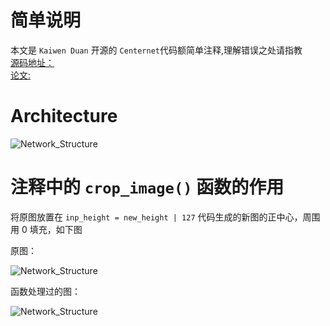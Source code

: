 # 简单说明  
本文是 `Kaiwen Duan` 开源的 `Centernet`代码额简单注释,理解错误之处请指教  
[源码地址：](https://github.com/Duankaiwen/CenterNet)   
[论文: ](https://arxiv.org/abs/1904.08189)  

# Architecture

![Network_Structure](https://github.com/Dawning23/centernet-comment/blob/master/Network_Structure.jpg)  

# 注释中的 `crop_image()` 函数的作用   
将原图放置在 `inp_height = new_height | 127` 代码生成的新图的正中心，周围用 0 填充，如下图  

原图：  

![Network_Structure](https://github.com/Dawning23/centernet-comment/blob/master/raw_test_img.jpg)

函数处理过的图：  

![Network_Structure](https://github.com/Dawning23/centernet-comment/blob/master/img_padding.jpg)
